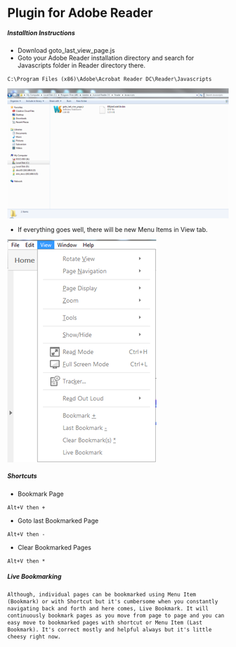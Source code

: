 # Plugin for Adobe Reader

##### Installtion Instructions

* Download goto_last_view_page.js
* Goto your Adobe Reader installation directory and search for Javascripts folder in Reader directory there.
```
C:\Program Files (x86)\Adobe\Acrobat Reader DC\Reader\Javascripts
```
![alt text](https://raw.githubusercontent.com/wahmedswl/adobe-page-bookmark/master/instructions/install-directory.PNG "Installation directory")

* If everything goes well, there will be new Menu Items in View tab.

![alt text](https://raw.githubusercontent.com/wahmedswl/adobe-page-bookmark/master/instructions/adobe-page-bookmark.png "Successful Installation")

##### Shortcuts

* Bookmark Page
```
Alt+V then +
```

* Goto last Bookmarked Page
```
Alt+V then -
```

* Clear Bookmarked Pages
```
Alt+V then *
```

##### Live Bookmarking
```
Although, individual pages can be bookmarked using Menu Item (Bookmark) or with Shortcut but it's cumbersome when you constantly navigating back and forth and here comes, Live Bookmark. It will continuously bookmark pages as you move from page to page and you can easy move to bookmarked pages with shortcut or Menu Item (Last Bookmark). It's correct mostly and helpful always but it's little cheesy right now.
```
